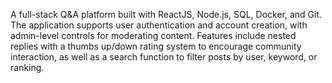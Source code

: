 A full-stack Q&A platform built with ReactJS, Node.js, SQL, Docker, and Git. The application supports user authentication and account creation, with admin-level controls for moderating content. Features include nested replies with a thumbs up/down rating system to encourage community interaction, as well as a search function to filter posts by user, keyword, or ranking.
